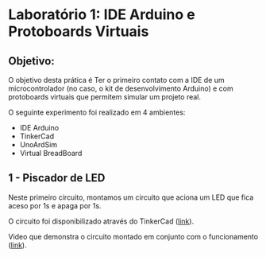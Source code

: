 # Laboratório 1: IDE Arduino e Protoboards Virtuais

## Objetivo:
O objetivo desta prática é Ter o primeiro contato com a IDE de um microcontrolador (no caso, o kit de desenvolvimento Arduino) e com protoboards virtuais que permitem simular um projeto real.

O seguinte experimento foi realizado em 4 ambientes:
* IDE Arduino
* TinkerCad
* UnoArdSim
* Virtual BreadBoard

## 1 - Piscador de LED
Neste primeiro circuito, montamos um circuito que aciona um LED que fica aceso por 1s e apaga por 1s. 

O circuito foi disponibilizado através do TinkerCad ([link](https://www.tinkercad.com/things/g8h1utFKsjQ)).

Video que demonstra o circuito montado em conjunto com o funcionamento ([link](https://youtu.be/W1z9l_5IFmc)).